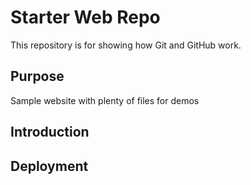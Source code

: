# Starter Web Repo

This repository is for showing how Git and GitHub work.

## Purpose

Sample website with plenty of files for demos

## Introduction

## Deployment